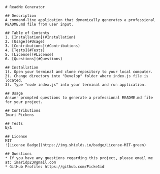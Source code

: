 
    # ReadMe Generator

    ## Description
    A command-line application that dynamically generates a professional README.md file from user input.

    ## Table of Contents
    1. [Installation](#Installation)
    2. [Usage](#Usage)
    3. [Contributions](#Contributions)
    4. [Tests](#Tests)
    5. [License](#License)
    6. [Questions](#Questions)

    ## Installation
    1). Open your terminal and clone repository to your local computer. 
    2). Change directory into "Develop" folder where index.js file is located. 
    3). Type "node index.js" into your terminal and run application.

    ## Usage
    Answer prompted questions to generate a professional README.md file for your project.

    ## Contributions
    Imari Pickens

    ## Tests
    N/A

    ## License
    MIT
    ![License Badge](https://img.shields.io/badge/License-MIT-green)

    ## Questions
    * If you have any questions regarding this project, please email me at: imaridp23@gmail.com
    * GitHub Profile: https://github.com/Picke1id

    
